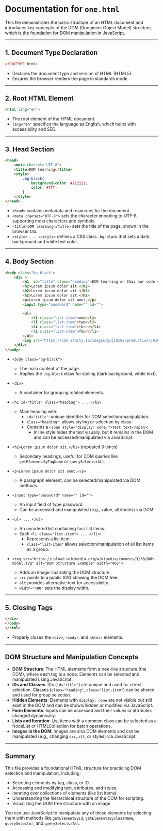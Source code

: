 # Documentation for `one.html`

This file demonstrates the basic structure of an HTML document and introduces key concepts of the DOM (Document Object Model) structure, which is the foundation for DOM manipulation in JavaScript.

---

## 1. Document Type Declaration

```html
<!DOCTYPE html>
```
- Declares the document type and version of HTML (HTML5).
- Ensures the browser renders the page in standards mode.

---

## 2. Root HTML Element

```html
<html lang="en">
```
- The root element of the HTML document.
- `lang="en"` specifies the language as English, which helps with accessibility and SEO.

---

## 3. Head Section

```html
<head>
    <meta charset="UTF-8">
    <title>DOM learning</title>
    <style>
        .bg-black{
            background-color: #212121;
            color: #fff;
        }
    </style>
</head>
```
- `<head>` contains metadata and resources for the document.
- `<meta charset="UTF-8">` sets the character encoding to UTF-8, supporting most characters and symbols.
- `<title>DOM learning</title>` sets the title of the page, shown in the browser tab.
- `<style> ... </style>` defines a CSS class `.bg-black` that sets a dark background and white text color.

---

## 4. Body Section

```html
<body class="bg-black">
    <div >
        <h1  id="title" class="heading">DOM learning on Chai aur code <span style="display: none;">test text</span></h1>
        <h2>Lorem ipsum dolor sit.</h2>
        <h2>Lorem ipsum dolor sit.</h2>
        <h2>Lorem ipsum dolor sit.</h2>
        <p>Lorem ipsum dolor sit amet.</p>
        <input type="password" name="" id="">

        <ul>
            <li class="list-item">one</li>
            <li class="list-item">two</li>
            <li class="list-item">three</li>
            <li class="list-item">four</li>
        </ul>
        <img src="https://cdn.sanity.io/images/gpji8x82/production/5910b5ee6fa6049fedc86092a3bc6547d64d15b5-960x540.jpg?w=800" alt="DOM Structure Example" width="400">
    </div>
</body>
```
- `<body class="bg-black">`
  - The main content of the page.
  - Applies the `.bg-black` class for styling (dark background, white text).

- `<div>`
  - A container for grouping related elements.

- `<h1 id="title" class="heading"> ... </h1>`
  - Main heading with:
    - `id="title"`: unique identifier for DOM selection/manipulation.
    - `class="heading"`: allows styling or selection by class.
    - Contains a `<span style="display: none;">test text</span>`:
      - Inline style hides the text visually, but it remains in the DOM and can be accessed/manipulated via JavaScript.

- `<h2>Lorem ipsum dolor sit.</h2>` (repeated 3 times)
  - Secondary headings, useful for DOM queries like `getElementsByTagName` or `querySelectorAll`.

- `<p>Lorem ipsum dolor sit amet.</p>`
  - A paragraph element, can be selected/manipulated via DOM methods.

- `<input type="password" name="" id="">`
  - An input field of type password.
  - Can be accessed and manipulated (e.g., value, attributes) via DOM.

- `<ul> ... </ul>`
  - An unordered list containing four list items.
  - Each `<li class="list-item"> ... </li>`:
    - Represents a list item.
    - `class="list-item"` allows selection/manipulation of all list items as a group.

- `<img src="https://upload.wikimedia.org/wikipedia/commons/3/38/DOM-model.svg" alt="DOM Structure Example" width="400">`
  - Adds an image illustrating the DOM structure.
  - `src` points to a public SVG showing the DOM tree.
  - `alt` provides alternative text for accessibility.
  - `width="400"` sets the display width.

---

## 5. Closing Tags

```html
</div>
</body>
</html>
```
- Properly closes the `<div>`, `<body>`, and `<html>` elements.

---

## DOM Structure and Manipulation Concepts

- **DOM Structure**: The HTML elements form a tree-like structure (the DOM), where each tag is a node. Elements can be selected and manipulated using JavaScript.
- **IDs and Classes**: IDs (`id="title"`) are unique and used for direct selection. Classes (`class="heading"`, `class="list-item"`) can be shared and used for group selection.
- **Hidden Elements**: Elements with `display: none` are not visible but still exist in the DOM and can be shown/hidden or modified via JavaScript.
- **Form Elements**: Inputs can be accessed and their values or attributes changed dynamically.
- **Lists and Iteration**: List items with a common class can be selected as a NodeList or HTMLCollection for batch operations.
- **Images in the DOM**: Images are also DOM elements and can be manipulated (e.g., changing `src`, `alt`, or styles) via JavaScript.

---

## Summary

This file provides a foundational HTML structure for practicing DOM selection and manipulation, including:
- Selecting elements by tag, class, or ID.
- Accessing and modifying text, attributes, and styles.
- Iterating over collections of elements (like list items).
- Understanding the hierarchical structure of the DOM for scripting.
- Visualizing the DOM tree structure with an image.

You can use JavaScript to manipulate any of these elements by selecting them with methods like `getElementById`, `getElementsByClassName`, `querySelector`, and `querySelectorAll`.
